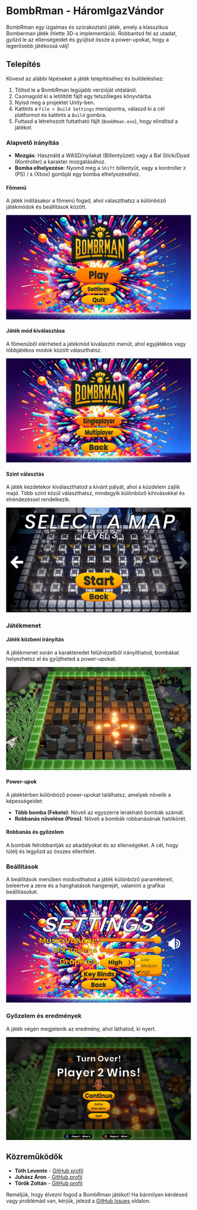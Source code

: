 # BombRman - HáromIgazVándor

BombRman egy izgalmas és szórakoztató játék, amely a klasszikus Bomberman játék ihlette 3D-s implementáció. Robbantsd fel az utadat, győzd le az ellenségeidet és gyűjtsd össze a power-upokat, hogy a legerősebb játékossá válj!

## Telepítés
Kövesd az alábbi lépéseket a játék telepítéséhez és buildeléshez:

1. Töltsd le a BombRman legújabb verzióját oldaláról.
2. Csomagold ki a letöltött fájlt egy tetszőleges könyvtárba.
3. Nyisd meg a projektet Unity-ben.
4. Kattints a `File > Build Settings` menüpontra, válaszd ki a cél platformot és kattints a `Build` gombra.
5. Futtasd a létrehozott futtatható fájlt (`BombRman.exe`), hogy elindítsd a játékot.


### Alapvető irányítás

- **Mozgás**: Használd a WASD/nyilakat (Billentyűzet) vagy a Bal Stick/Dpad (Kontroller) a karakter mozgatásához.
- **Bomba elhelyezése**: Nyomd meg a `Shift` billentyűt, vagy a kontroller `X` (PS) / `A` (Xbox) gombját egy bomba elhelyezéséhez.

#### Főmenü

A játék indításakor a főmenü fogad, ahol választhatsz a különböző játékmódok és beállítások között.

![Főmenü](Screenshots/mainmenu.png)

#### Játék mód kiválasztása

A főmenüből elérheted a játékmód kiválasztó menüt, ahol egyjátékos vagy többjátékos módok között választhatsz.

![Játék mód kiválasztása](Screenshots/menuschooseplaymode.png)

#### Szint választás

A játék kezdetekor kiválaszthatod a kívánt pályát, ahol a küzdelem zajlik majd. Több szint közül választhatsz, mindegyik különböző kihívásokkal és elrendezéssel rendelkezik.

![Szint választás](Screenshots/levelselect3.png)

### Játékmenet

#### Játék közbeni irányítás

A játékmenet során a karakteredet felülnézetből irányíthatod, bombákat helyezhetsz el és gyűjtheted a power-upokat. 

![Játékmenet](Screenshots/singleplayer.png)

#### Power-upok

A játéktérben különböző power-upokat találhatsz, amelyek növelik a képességeidet:
- **Több bomba (Fekete)**: Növeli az egyszerre lerakható bombák számát.
- **Robbanás növelése (Piros)**: Növeli a bombák robbanásának hatókörét.

#### Robbanás és győzelem

A bombák felrobbantják az akadályokat és az ellenségeket. A cél, hogy túlélj és legyőzd az összes ellenfelet.

### Beállítások

A beállítások menüben módosíthatod a játék különböző paramétereit, beleértve a zene és a hanghatások hangerejét, valamint a grafikai beállításokat.

![Beállítások](Screenshots/settings.png)

### Győzelem és eredmények

A játék végén megjelenik az eredmény, ahol láthatod, ki nyert. 

![Győzelem](Screenshots/player2win.png)

## Közreműködők

- **Tóth Levente** - [GitHub profil](https://szofttech.inf.elte.hu/ohh5z8)
- **Juhász Áron** - [GitHub profil](https://szofttech.inf.elte.hu/abko47)
- **Török Zoltán** - [GitHub profil](https://szofttech.inf.elte.hu/owwcew)

Reméljük, hogy élvezni fogod a BombRman játékot! Ha bármilyen kérdésed vagy problémád van, kérjük, jelezd a [GitHub Issues](https://szofttech.inf.elte.hu/szofttech-c-2024/group-12/haromigazvandor/-/issues) oldalon.
